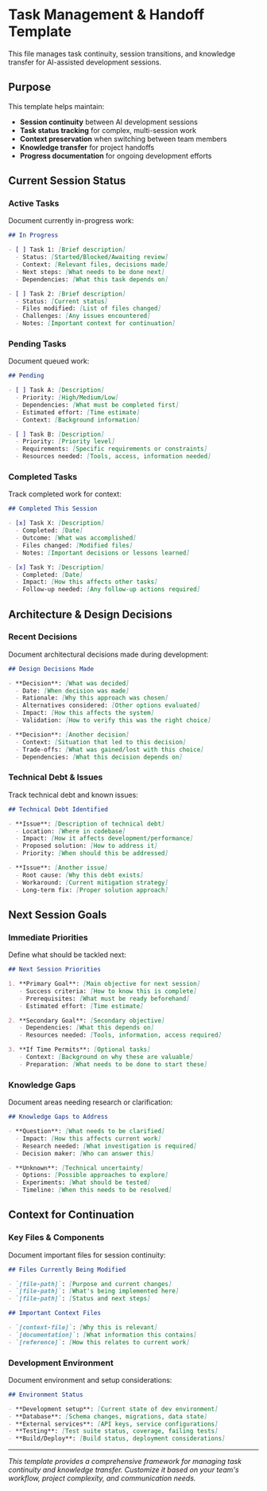 # Task Management & Handoff Template

This file manages task continuity, session transitions, and knowledge transfer for AI-assisted development sessions.

## Purpose

This template helps maintain:

- **Session continuity** between AI development sessions
- **Task status tracking** for complex, multi-session work
- **Context preservation** when switching between team members
- **Knowledge transfer** for project handoffs
- **Progress documentation** for ongoing development efforts

## Current Session Status

### Active Tasks

Document currently in-progress work:

```markdown
## In Progress

- [ ] Task 1: [Brief description]
  - Status: [Started/Blocked/Awaiting review]
  - Context: [Relevant files, decisions made]
  - Next steps: [What needs to be done next]
  - Dependencies: [What this task depends on]

- [ ] Task 2: [Brief description]
  - Status: [Current status]
  - Files modified: [List of files changed]
  - Challenges: [Any issues encountered]
  - Notes: [Important context for continuation]
```

### Pending Tasks

Document queued work:

```markdown
## Pending

- [ ] Task A: [Description]
  - Priority: [High/Medium/Low]
  - Dependencies: [What must be completed first]
  - Estimated effort: [Time estimate]
  - Context: [Background information]

- [ ] Task B: [Description]
  - Priority: [Priority level]
  - Requirements: [Specific requirements or constraints]
  - Resources needed: [Tools, access, information needed]
```

### Completed Tasks

Track completed work for context:

```markdown
## Completed This Session

- [x] Task X: [Description]
  - Completed: [Date]
  - Outcome: [What was accomplished]
  - Files changed: [Modified files]
  - Notes: [Important decisions or lessons learned]

- [x] Task Y: [Description]
  - Completed: [Date]
  - Impact: [How this affects other tasks]
  - Follow-up needed: [Any follow-up actions required]
```

## Architecture & Design Decisions

### Recent Decisions

Document architectural decisions made during development:

```markdown
## Design Decisions Made

- **Decision**: [What was decided]
  - Date: [When decision was made]
  - Rationale: [Why this approach was chosen]
  - Alternatives considered: [Other options evaluated]
  - Impact: [How this affects the system]
  - Validation: [How to verify this was the right choice]

- **Decision**: [Another decision]
  - Context: [Situation that led to this decision]
  - Trade-offs: [What was gained/lost with this choice]
  - Dependencies: [What this decision depends on]
```

### Technical Debt & Issues

Track technical debt and known issues:

```markdown
## Technical Debt Identified

- **Issue**: [Description of technical debt]
  - Location: [Where in codebase]
  - Impact: [How it affects development/performance]
  - Proposed solution: [How to address it]
  - Priority: [When should this be addressed]

- **Issue**: [Another issue]
  - Root cause: [Why this debt exists]
  - Workaround: [Current mitigation strategy]
  - Long-term fix: [Proper solution approach]
```

## Next Session Goals

### Immediate Priorities

Define what should be tackled next:

```markdown
## Next Session Priorities

1. **Primary Goal**: [Main objective for next session]
   - Success criteria: [How to know this is complete]
   - Prerequisites: [What must be ready beforehand]
   - Estimated effort: [Time estimate]

2. **Secondary Goal**: [Secondary objective]
   - Dependencies: [What this depends on]
   - Resources needed: [Tools, information, access required]

3. **If Time Permits**: [Optional tasks]
   - Context: [Background on why these are valuable]
   - Preparation: [What needs to be done to start these]
```

### Knowledge Gaps

Document areas needing research or clarification:

```markdown
## Knowledge Gaps to Address

- **Question**: [What needs to be clarified]
  - Impact: [How this affects current work]
  - Research needed: [What investigation is required]
  - Decision maker: [Who can answer this]

- **Unknown**: [Technical uncertainty]
  - Options: [Possible approaches to explore]
  - Experiments: [What should be tested]
  - Timeline: [When this needs to be resolved]
```

## Context for Continuation

### Key Files & Components

Document important files for session continuity:

```markdown
## Files Currently Being Modified

- `[file-path]`: [Purpose and current changes]
- `[file-path]`: [What's being implemented here]
- `[file-path]`: [Status and next steps]

## Important Context Files

- `[context-file]`: [Why this is relevant]
- `[documentation]`: [What information this contains]
- `[reference]`: [How this relates to current work]
```

### Development Environment

Document environment and setup considerations:

```markdown
## Environment Status

- **Development setup**: [Current state of dev environment]
- **Database**: [Schema changes, migrations, data state]
- **External services**: [API keys, service configurations]
- **Testing**: [Test suite status, coverage, failing tests]
- **Build/Deploy**: [Build status, deployment considerations]
```

---

_This template provides a comprehensive framework for managing task continuity and knowledge transfer. Customize it based on your team's workflow, project complexity, and communication needs._
